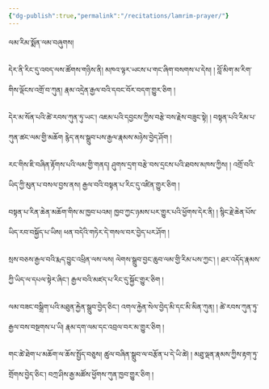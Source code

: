 ```yaml
---
{"dg-publish":true,"permalink":"/recitations/lamrim-prayer/"}
---
```


ལམ་རིམ་སྨོན་ལམ་བཞུགས།

དེར་ནི་རིང་དུ་འབད་ལས་ཚོགས་གཉིས་ནི། མཁའ་ལྟར་ཡངས་པ་གང་ཞིག་བསགས་པ་དེས། །
བློ་མིག་མ་རིག་གིས་ལྡོངས་འགྲོ་བ་ཀུན། རྣམ་འདྲེན་རྒྱལ་བའི་དབང་བོར་བདག་གྱུར་ཅིག །

དེར་མ་སོན་པའི་ཚེ་རབས་ཀུན་ཏུ་ཡང་། འཇམ་པའི་དབྱངས་ཀྱིས་བརྩེ་བས་རྗེས་བཟུང་སྟེ། །
བསྟན་པའི་རིམ་པ་ཀུན་ཚང་ལམ་གྱི་མཆོག རྙེད་ནས་སྒྲུབ་པས་རྒྱལ་རྣམས་མཉེས་བྱེད་ཤོག །

རང་གིས་ཇི་བཞིན་རྟོགས་པའི་ལམ་གྱི་གནད། ཤུགས་དྲག་བརྩེ་བས་དྲངས་པའི་ཐབས་མཁས་ཀྱིས། །
འགྲོ་བའི་ཡིད་ཀྱི་མུན་པ་བསལ་བྱས་ནས། རྒྱལ་བའི་བསྟན་པ་རིང་དུ་འཛིན་གྱུར་ཅིག །

བསྟན་པ་རིན་ཆེན་མཆོག་གིས་མ་ཁྱབ་པའམ། ཁྱབ་ཀྱང་ཉམས་པར་གྱུར་པའི་ཕྱོགས་དེར་ནི། །
སྙིང་རྗེ་ཆེན་པོས་ཡིད་རབ་བསྐྱོད་པ་ཡིས། ཕན་བདེའི་གཏེར་དེ་གསལ་བར་བྱེད་པར་ཤོག །

སྲས་བཅས་རྒྱལ་བའི་རྨད་བྱུང་འཕྲིན་ལས་ལས། ལེགས་སྒྲུབ་བྱང་ཆུབ་ལམ་གྱི་རིམ་པས་ཀྱང་། །
ཐར་འདོད་རྣམས་ཀྱི་ཡིད་ལ་དཔལ་སྟེར་ཞིང་། རྒྱལ་བའི་མཛད་པ་རིང་དུ་སྐྱོང་གྱུར་ཅིག །

ལམ་བཟང་བསྒྲིག་པའི་མཐུན་རྐྱེན་སྒྲུབ་བྱེད་ཅིང་། འགལ་རྐྱེན་སེལ་བྱེད་མི་དང་མི་མིན་ཀུན། །
ཚེ་རབས་ཀུན་ཏུ་རྒྱལ་བས་བསྔགས་པ་ཡི། རྣམ་དག་ལམ་དང་འབྲལ་བར་མ་གྱུར་ཅིག །

གང་ཚེ་ཐེག་པ་མཆོག་ལ་ཆོས་སྤྱོད་བཅུས། ཚུལ་བཞིན་སྒྲུབ་ལ་བརྩོན་པ་དེ་ཡི་ཚེ། །
མཐུ་ལྡན་རྣམས་ཀྱིས་རྟག་ཏུ་གྲོགས་བྱེད་ཅིང་། བཀྲ་ཤིས་རྒྱ་མཚོས་ཕྱོགས་ཀུན་ཁྱབ་གྱུར་ཅིག །